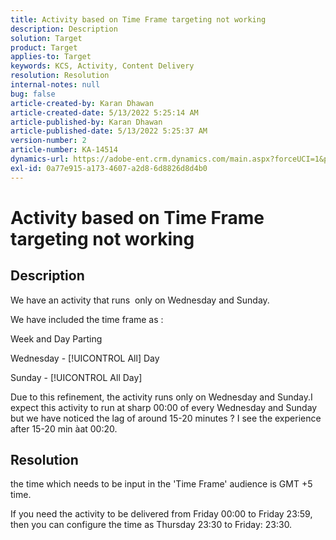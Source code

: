 ```yaml
---
title: Activity based on Time Frame targeting not working
description: Description
solution: Target
product: Target
applies-to: Target
keywords: KCS, Activity, Content Delivery
resolution: Resolution
internal-notes: null
bug: false
article-created-by: Karan Dhawan
article-created-date: 5/13/2022 5:25:14 AM
article-published-by: Karan Dhawan
article-published-date: 5/13/2022 5:25:37 AM
version-number: 2
article-number: KA-14514
dynamics-url: https://adobe-ent.crm.dynamics.com/main.aspx?forceUCI=1&pagetype=entityrecord&etn=knowledgearticle&id=e180b010-7dd2-ec11-a7b5-00224809c101
exl-id: 0a77e915-a173-4607-a2d8-6d8826d8d4b0
---
```

# Activity based on Time Frame targeting not working

## Description


We have an activity that runs  only on Wednesday and Sunday.

We have included the time frame as :

Week and Day Parting

Wednesday - [!UICONTROL All] Day

Sunday - [!UICONTROL All Day]

Due to this refinement, the activity runs only on Wednesday and Sunday.I expect this activity to run at sharp 00:00 of every Wednesday and Sunday but we have noticed the lag of around 15-20 minutes ? I see the experience after 15-20 min àat 00:20.


## Resolution


the time which needs to be input in the 'Time Frame' audience is GMT +5 time.

If you need the activity to be delivered from Friday 00:00 to Friday 23:59, then you can configure the time as Thursday 23:30 to Friday: 23:30.
